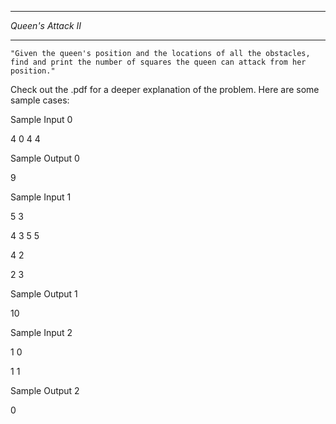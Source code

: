 *******************
*Queen's Attack II*
*******************

	"Given the queen's position and the locations of all the obstacles, find and print the number of squares the queen can attack from her position."

Check out the .pdf for a deeper explanation of the problem. Here are some sample cases:

Sample Input 0

4 0
4 4

Sample Output 0

9


Sample Input 1

5 3

4 3
5 5

4 2

2 3


Sample Output 1

10

Sample Input 2

1 0

1 1

Sample Output 2

0